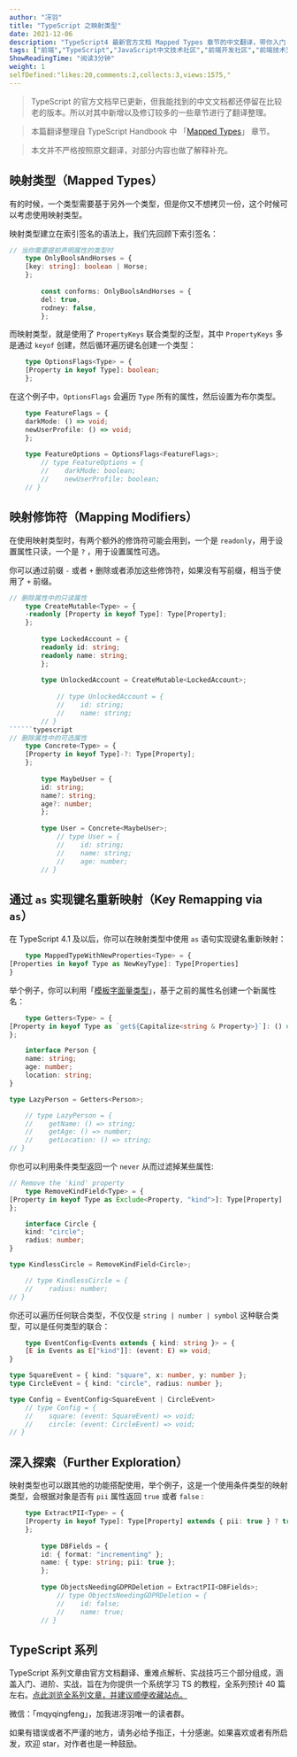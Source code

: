 ```yaml
---
author: "冴羽"
title: "TypeScript 之映射类型"
date: 2021-12-06
description: "TypeScript4 最新官方文档 Mapped Types 章节的中文翻译，带你入门 TypeScript"
tags: ["前端","TypeScript","JavaScript中文技术社区","前端开发社区","前端技术交流","前端框架教程","JavaScript 学习资源","CSS 技巧与最佳实践","HTML5 最新动态","前端工程师职业发展","开源前端项目","前端技术趋势"]
ShowReadingTime: "阅读3分钟"
weight: 1
selfDefined:"likes:20,comments:2,collects:3,views:1575,"
---
```

> TypeScript 的官方文档早已更新，但我能找到的中文文档都还停留在比较老的版本。所以对其中新增以及修订较多的一些章节进行了翻译整理。

> 本篇翻译整理自 TypeScript Handbook 中 「[Mapped Types](https://link.juejin.cn?target=https%3A%2F%2Fwww.typescriptlang.org%2Fdocs%2Fhandbook%2F2%2Fmapped-types.html "https://www.typescriptlang.org/docs/handbook/2/mapped-types.html")」 章节。

> 本文并不严格按照原文翻译，对部分内容也做了解释补充。

映射类型（Mapped Types）
------------------

有的时候，一个类型需要基于另外一个类型，但是你又不想拷贝一份，这个时候可以考虑使用映射类型。

映射类型建立在索引签名的语法上，我们先回顾下索引签名：

```typescript
// 当你需要提前声明属性的类型时
    type OnlyBoolsAndHorses = {
    [key: string]: boolean | Horse;
    };
    
        const conforms: OnlyBoolsAndHorses = {
        del: true,
        rodney: false,
        };
```

而映射类型，就是使用了 `PropertyKeys` 联合类型的泛型，其中 `PropertyKeys` 多是通过 `keyof` 创建，然后循环遍历键名创建一个类型：

```typescript
    type OptionsFlags<Type> = {
    [Property in keyof Type]: boolean;
    };
```

在这个例子中，`OptionsFlags` 会遍历 `Type` 所有的属性，然后设置为布尔类型。

```typescript
    type FeatureFlags = {
    darkMode: () => void;
    newUserProfile: () => void;
    };
    
    type FeatureOptions = OptionsFlags<FeatureFlags>;
        // type FeatureOptions = {
        //    darkMode: boolean;
        //    newUserProfile: boolean;
    // }
```

映射修饰符（Mapping Modifiers）
------------------------

在使用映射类型时，有两个额外的修饰符可能会用到，一个是 `readonly`，用于设置属性只读，一个是 `?` ，用于设置属性可选。

你可以通过前缀 `-` 或者 `+` 删除或者添加这些修饰符，如果没有写前缀，相当于使用了 `+` 前缀。

```typescript
// 删除属性中的只读属性
    type CreateMutable<Type> = {
    -readonly [Property in keyof Type]: Type[Property];
    };
    
        type LockedAccount = {
        readonly id: string;
        readonly name: string;
        };
        
        type UnlockedAccount = CreateMutable<LockedAccount>;
        
            // type UnlockedAccount = {
            //    id: string;
            //    name: string;
        // }
``````typescript
// 删除属性中的可选属性
    type Concrete<Type> = {
    [Property in keyof Type]-?: Type[Property];
    };
    
        type MaybeUser = {
        id: string;
        name?: string;
        age?: number;
        };
        
        type User = Concrete<MaybeUser>;
            // type User = {
            //    id: string;
            //    name: string;
            //    age: number;
        // }
```

通过 `as` 实现键名重新映射（Key Remapping via `as`）
----------------------------------------

在 TypeScript 4.1 及以后，你可以在映射类型中使用 `as` 语句实现键名重新映射：

```typescript
    type MappedTypeWithNewProperties<Type> = {
[Properties in keyof Type as NewKeyType]: Type[Properties]
}
```

举个例子，你可以利用「[模板字面量类型](https://link.juejin.cn?target=https%3A%2F%2Fwww.typescriptlang.org%2Fdocs%2Fhandbook%2F2%2Ftemplate-literal-types.html "https://www.typescriptlang.org/docs/handbook/2/template-literal-types.html")」，基于之前的属性名创建一个新属性名：

```typescript
    type Getters<Type> = {
[Property in keyof Type as `get${Capitalize<string & Property>}`]: () => Type[Property]
};

    interface Person {
    name: string;
    age: number;
    location: string;
}

type LazyPerson = Getters<Person>;

    // type LazyPerson = {
    //    getName: () => string;
    //    getAge: () => number;
    //    getLocation: () => string;
// }
```

你也可以利用条件类型返回一个 `never` 从而过滤掉某些属性:

```typescript
// Remove the 'kind' property
    type RemoveKindField<Type> = {
[Property in keyof Type as Exclude<Property, "kind">]: Type[Property]
};

    interface Circle {
    kind: "circle";
    radius: number;
}

type KindlessCircle = RemoveKindField<Circle>;

    // type KindlessCircle = {
    //    radius: number;
// }
```

你还可以遍历任何联合类型，不仅仅是 `string | number | symbol` 这种联合类型，可以是任何类型的联合：

```typescript
    type EventConfig<Events extends { kind: string }> = {
    [E in Events as E["kind"]]: (event: E) => void;
}

type SquareEvent = { kind: "square", x: number, y: number };
type CircleEvent = { kind: "circle", radius: number };

type Config = EventConfig<SquareEvent | CircleEvent>
    // type Config = {
    //    square: (event: SquareEvent) => void;
    //    circle: (event: CircleEvent) => void;
// }
```

深入探索（Further Exploration）
-------------------------

映射类型也可以跟其他的功能搭配使用，举个例子，这是一个使用条件类型的映射类型，会根据对象是否有 `pii` 属性返回 `true` 或者 `false` :

```typescript
    type ExtractPII<Type> = {
    [Property in keyof Type]: Type[Property] extends { pii: true } ? true : false;
    };
    
        type DBFields = {
        id: { format: "incrementing" };
        name: { type: string; pii: true };
        };
        
        type ObjectsNeedingGDPRDeletion = ExtractPII<DBFields>;
            // type ObjectsNeedingGDPRDeletion = {
            //    id: false;
            //    name: true;
        // }
```

TypeScript 系列
-------------

TypeScript 系列文章由官方文档翻译、重难点解析、实战技巧三个部分组成，涵盖入门、进阶、实战，旨在为你提供一个系统学习 TS 的教程，全系列预计 40 篇左右。[点此浏览全系列文章，并建议顺便收藏站点。](https://link.juejin.cn?target=http%3A%2F%2Fts.yayujs.com%2F "http://ts.yayujs.com/")

微信：「mqyqingfeng」，加我进冴羽唯一的读者群。

如果有错误或者不严谨的地方，请务必给予指正，十分感谢。如果喜欢或者有所启发，欢迎 star，对作者也是一种鼓励。